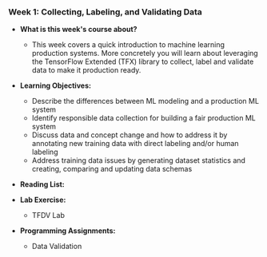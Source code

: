 ### Week 1: Collecting, Labeling, and Validating Data

* **What is this week's course about?**
  * This week covers a quick introduction to machine learning production systems. More concretely you will learn about leveraging the TensorFlow Extended (TFX) library to collect, label and validate data to make it production ready.

* **Learning Objectives:**
  * Describe the differences between ML modeling and a production ML system
  * Identify responsible data collection for building a fair production ML system
  * Discuss data and concept change and how to address it by annotating new training data with direct labeling and/or human labeling
  * Address training data issues by generating dataset statistics and creating, comparing and updating data schemas

* **Reading List:**

* **Lab Exercise:**
  * TFDV Lab

* **Programming Assignments:**
  * Data Validation
